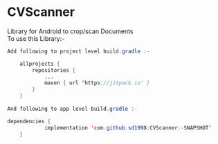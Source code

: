 # CVScanner
Library for Android to crop/scan Documents
</br>
To use this Library:-
</br>
```java
Add following to project level build.gradle :-

	allprojects {
		repositories {
			...
			maven { url 'https://jitpack.io' }
		}
	}
	
And following to app level build.gradle :-

dependencies {
	        implementation 'com.github.sd1998:CVScanner:-SNAPSHOT'
	}
 ```
